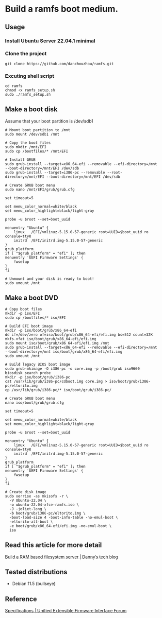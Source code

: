 # Build a ramfs boot medium.

## Usage
### Install Ubuntu Server 22.04.1 minimal
### Clone the project
```
git clone https://github.com/danchouzhou/ramfs.git
```
### Excuting shell script
```
cd ramfs
chmod +x ramfs_setup.sh
sudo ./ramfs_setup.sh
```
## Make a boot disk
Assume that your boot partition is /dev/sdb1
```
# Mount boot partition to /mnt
sudo mount /dev/sdb1 /mnt

# Copy the boot files
sudo mkdir /mnt/EFI
sudo cp /bootfiles/* /mnt/EFI

# Install GRUB
sudo grub-install --target=x86_64-efi --removable --efi-directory=/mnt --boot-directory=/mnt/EFI /dev/sdb
sudo grub-install --target=i386-pc --removable --root-directory=/mnt/EFI --boot-directory=/mnt/EFI /dev/sdb

# Create GRUB boot menu
sudo nano /mnt/EFI/grub/grub.cfg

set timeout=5

set menu_color_normal=white/black
set menu_color_highlight=black/light-gray

probe -u $root --set=boot_uuid

menuentry "Ubuntu" {
	linux	/EFI/vmlinuz-5.15.0-57-generic root=UUID=$boot_uuid ro console=tty0
	initrd	/EFI/initrd.img-5.15.0-57-generic
}
grub_platform
if [ "$grub_platform" = "efi" ]; then
menuentry 'UEFI Firmware Settings' {
	fwsetup
}
fi

# Unmount and your disk is ready to boot!
sudo umount /mnt
```
## Make a boot DVD
```
# Copy boot files
mkdir -p iso/EFI
sudo cp /bootfiles/* iso/EFI

# Build EFI boot image
mkdir -p iso/boot/grub/x86_64-efi
dd if=/dev/zero of=iso/boot/grub/x86_64-efi/efi.img bs=512 count=32K
mkfs.vfat iso/boot/grub/x86_64-efi/efi.img
sudo mount iso/boot/grub/x86_64-efi/efi.img /mnt
sudo grub-install --target=x86_64-efi --removable --efi-directory=/mnt --boot-directory=/mnt iso/boot/grub/x86_64-efi/efi.img
sudo umount /mnt

# Build legacy BIOS boot image
sudo grub-mkimage -O i386-pc -o core.img -p /boot/grub iso9660 biosdisk search probe
mkdir -p iso/boot/grub/i386-pc
cat /usr/lib/grub/i386-pc/cdboot.img core.img > iso/boot/grub/i386-pc/eltorito.img
cp /usr/lib/grub/i386-pc/* iso/boot/grub/i386-pc/

# Create GRUB boot menu
nano iso/boot/grub/grub.cfg

set timeout=5

set menu_color_normal=white/black
set menu_color_highlight=black/light-gray

probe -u $root --set=boot_uuid

menuentry "Ubuntu" {
	linux	/EFI/vmlinuz-5.15.0-57-generic root=UUID=$boot_uuid ro console=tty0
	initrd	/EFI/initrd.img-5.15.0-57-generic
}
grub_platform
if [ "$grub_platform" = "efi" ]; then
menuentry 'UEFI Firmware Settings' {
	fwsetup
}
fi

# Create disk image
sudo xorriso -as mkisofs -r \
  -V Ubuntu-22.04 \
  -o ubuntu-22.04-xfce-ramfs.iso \
  -J -joliet-long \
  -b boot/grub/i386-pc/eltorito.img \
  -boot-load-size 4 -boot-info-table -no-emul-boot \
  -eltorito-alt-boot \
  -e boot/grub/x86_64-efi/efi.img -no-emul-boot \
  iso
```
## Read this article for more detail
[Build a RAM based filesystem server | Danny’s tech blog](https://danchouzhou.github.io/2022/10/31/ram-based-rootfs-server.html)

## Tested distributions
- Debian 11.5 (bullseye)

## Reference
[Specifications | Unified Extensible Firmware Interface Forum](https://uefi.org/specifications)
